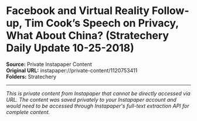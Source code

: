 # Facebook and Virtual Reality Follow-up, Tim Cook’s Speech on Privacy, What About China? (Stratechery Daily Update 10-25-2018)

**Source:** Private Instapaper Content  
**Original URL:** instapaper://private-content/1120753411  
**Folders:** Stratechery  

---

*This is private content from Instapaper that cannot be directly accessed via URL. The content was saved privately to your Instapaper account and would need to be accessed through Instapaper's full-text extraction API for complete content.*